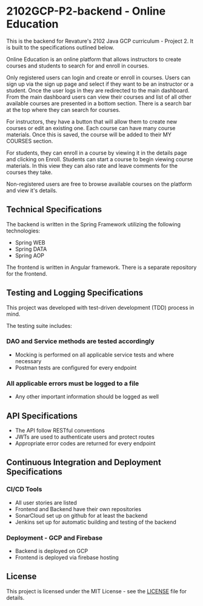 # 2102GCP-P2-backend - Online Education

This is the backend for Revature's 2102 Java GCP curriculum - Project 2. It is built to the specifications outlined below. 

Online Education is an online platform that allows instructors to create courses and students to search for and enroll in courses.

Only registered users can login and create or enroll in courses. Users can sign up via the sign up page and select if they want to be an instructor or a student. Once the user logs in they are redirected to the main dashboard. From the main dashboard users can view their courses and list of all other available courses are presented in a bottom section. There is a search bar at the top where they can search for courses.

For instructors, they have a button that will allow them to create new courses or edit an existing one. Each course can have many course materials. Once this is saved, the course will be added to their MY COURSES section.

For students, they can enroll in a course by viewing it in the details page and clicking on Enroll. Students can start a course to begin viewing course materials. In this view they can also rate and leave comments for the courses they take.

Non-registered users are free to browse available courses on the platform and view it's details.

## Technical Specifications

The backend is written in the Spring Framework utilizing the following technologies:

- Spring WEB
- Spring DATA
- Spring AOP

The frontend is written in Angular framework. There is a separate repository for the frontend.

## Testing and Logging Specifications

This project was developed with test-driven development (TDD) process in mind. 

The testing suite includes:

### DAO and Service methods are tested accordingly

- Mocking is performed on all applicable service tests and where necessary
- Postman tests are configured for every endpoint

### All applicable errors must be logged to a file

- Any other important information should be logged as well

## API Specifications

- The API follow RESTful conventions
- JWTs are used to authenticate users and protect routes
- Appropriate error codes are returned for every endpoint

## Continuous Integration and Deployment Specifications

### CI/CD Tools

- All user stories are listed
- Frontend and Backend have their own repositories
- SonarCloud set up on github for at least the backend
- Jenkins set up for automatic building and testing of the backend

### Deployment - GCP and Firebase

- Backend is deployed on GCP
- Frontend is deployed via firebase hosting

## License

This project is licensed under the MIT License - see the [LICENSE](LICENSE) file for details.
